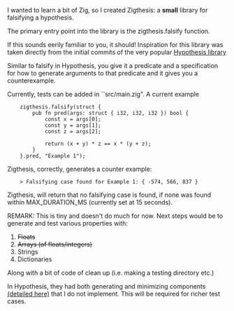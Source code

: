 
I wanted to learn a bit of Zig, so I created Zigthesis: a **small** library for falsifying a hypothesis.

The primary entry point into the library is the zigthesis.falsify function.

If this sounds eerily familiar to you, it should! Inspiration for this library was 
taken directly from the initial commits of the very popular [Hypothesis library](https://github.com/HypothesisWorks/hypothesis) 

Similar to falsify in Hypothesis, you give it a predicate and a specification for how to generate arguments to
that predicate and it gives you a counterexample.

Currently, tests can be added in ``src/main.zig". A current example 

```
    zigthesis.falsify(struct {
        pub fn pred(args: struct { i32, i32, i32 }) bool {
            const x = args[0];
            const y = args[1];
            const z = args[2];

            return (x + y) * z == x * (y + z);
        }
    }.pred, "Example 1");

```
Zigthesis, correctly, generates a counter example:
```
    > Falsifying case found for Example 1: { -574, 566, 837 }
```
Zigthesis, will return that no falsifying case is found, if none was found within MAX_DURATION_MS (currently set at 15 seconds).


REMARK: This is tiny and doesn't do much for now. Next steps would be to generate and test various properties with:
1. ~~Floats~~
2. ~~Arrays (of floats/integers)~~
3. Strings
4. Dictionaries 

Along with a bit of code of clean up (i.e. making a testing directory etc.)

In Hypothesis, they had both generating and minimizing components [(detailed here)](https://github.com/HypothesisWorks/hypothesis/blob/94037edcf6f5256214a8b39e266cc9452e34704c/README.rest)
that I do not implement. This will be required for richer test cases.

